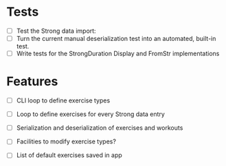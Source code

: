 # Tests
- [ ] Test the Strong data import:
- [ ]   Turn the current manual deserialization test into an automated, built-in test. 
- [ ]   Write tests for the StrongDuration Display and FromStr implementations

# Features
- [ ] CLI loop to define exercise types
- [ ] Loop to define exercises for every Strong data entry
- [ ] Serialization and deserialization of exercises and workouts
- [ ] Facilities to modify exercise types?
- [ ] List of default exercises saved in app

